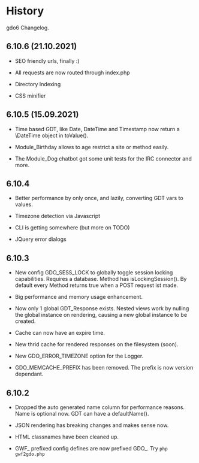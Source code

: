 # History

gdo6 Changelog.


## 6.10.6 (21.10.2021)

 - SEO friendly urls, finally :)

 - All requests are now routed through index.php

 - Directory Indexing

 - CSS minifier
 

## 6.10.5 (15.09.2021)

 - Time based GDT, like Date, DateTime and Timestamp now return a \DateTime object in toValue().

 - Module_Birthday allows to age restrict a site or method easily.
 
 - The Module_Dog chatbot got some unit tests for the IRC connector and more.

 
## 6.10.4

 - Better performance by only once, and lazily, converting GDT vars to values.
 
 - Timezone detection via Javascript

 - CLI is getting somewhere (but more on TODO)
  
 - JQuery error dialogs
 

## 6.10.3
 
 - New config GDO_SESS_LOCK to globally toggle session locking capabilities. Requires a database. Method has isLockingSession(). By default every Method returns true when a POST request ist made. 
 
 - Big performance and memory usage enhancement.
 
 - Now only 1 global GDT_Response exists. Nested views work by nulling the global instance on rendering, causing a new global instance to be created.
 
 - Cache can now have an expire time.
 
 - New thrid cache for rendered responses on the filesystem (soon).
 
 - New GDO_ERROR_TIMEZONE option for the Logger.
 
 - GDO_MEMCACHE_PREFIX has been removed. The prefix is now version dependant.
 

## 6.10.2

 - Dropped the auto generated name column for performance reasons. Name is optional now. GDT can have a defaultName().
 
 - JSON rendering has breaking changes and makes sense now.
 
 - HTML classnames have been cleaned up.
 
 - GWF_ prefixed config defines are now prefixed GDO_. Try `php gwf2gdo.php`

